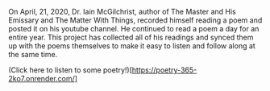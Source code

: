 On April, 21, 2020, Dr. Iain McGilchrist, author of The Master and His Emissary and The Matter With Things, recorded himself reading a poem and posted it on his youtube channel. He continued to read a poem a day for an entire year. This project has collected all of his readings and synced them up with the poems themselves to make it easy to listen and follow along at the same time.

(Click here to listen to some poetry!)[https://poetry-365-2ko7.onrender.com/]

